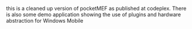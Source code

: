 this is a cleaned up version of pocketMEF as published at codeplex.
There is also some demo application showing the use of plugins and hardware abstraction for Windows Mobile